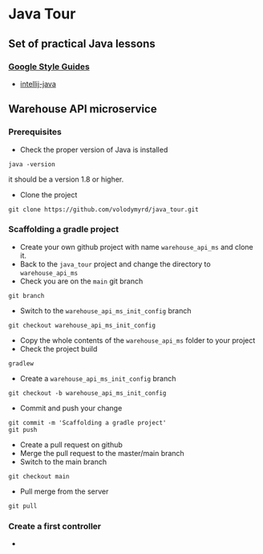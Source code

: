 # Java Tour
## Set of practical Java lessons

### [Google Style Guides](https://github.com/google/styleguide)
- [intellij-java](https://github.com/google/styleguide/blob/gh-pages/intellij-java-google-style.xml)

## Warehouse API microservice
### Prerequisites
- Check the proper version of Java is installed
```
java -version
```
it should be a version 1.8 or higher.
- Clone the project
```
git clone https://github.com/volodymyrd/java_tour.git
```
### Scaffolding a gradle project
- Create your own github project with name `warehouse_api_ms` and clone it.
- Back to the `java_tour` project and change the directory to `warehouse_api_ms`
- Check you are on the `main` git branch
```
git branch
```
- Switch to the `warehouse_api_ms_init_config` branch
```
git checkout warehouse_api_ms_init_config
```
- Copy the whole contents of the `warehouse_api_ms` folder to your project
- Check the project build
```
gradlew
```
- Create a `warehouse_api_ms_init_config` branch
```
git checkout -b warehouse_api_ms_init_config
```
- Commit and push your change
```
git commit -m 'Scaffolding a gradle project'
git push
```
- Create a pull request on github
- Merge the pull request to the master/main branch
- Switch to the main branch
```
git checkout main
```
- Pull merge from the server
```
git pull
```
### Create a first controller
- 
